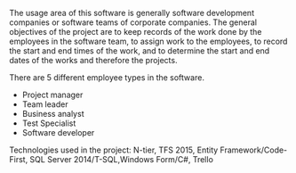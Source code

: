 The usage area of this software is generally software development companies or software teams of corporate companies. The general objectives of the project are to keep records of the work done by the employees in the software team, to assign work to the employees, to record the start and end times of the work, and to determine the start and end dates of the works and therefore the projects.

There are 5 different employee types in the software.

* Project manager
* Team leader
* Business analyst
* Test Specialist
* Software developer

Technologies used in the project: N-tier, TFS 2015, Entity Framework/Code-First, SQL Server 2014/T-SQL,Windows Form/C#, Trello
